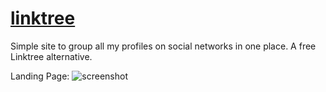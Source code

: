 # [linktree](https://samirpaul1.github.io/link)
Simple site to group all my profiles on social networks in one place. A free Linktree alternative.

Landing Page: 
![screenshot](https://raw.githubusercontent.com/SamirPaul1/links/main/samirpaul1-links.jpeg) 
  
 
